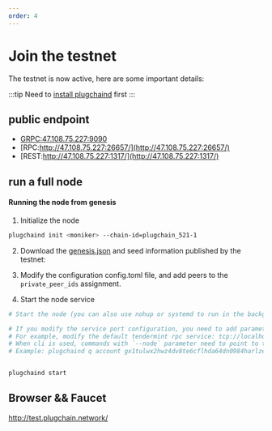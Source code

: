 ```yaml
---
order: 4
---
```


# Join the testnet

The testnet is now active, here are some important details:

:::tip
Need to [install plugchaind](install.md) first
:::
## public endpoint

- [GRPC:47.108.75.227:9090]()
- [RPC:http://47.108.75.227:26657/](http://47.108.75.227:26657/)
- [REST:http://47.108.75.227:1317/](http://47.108.75.227:1317/)



## run a full node

#### Running the node from genesis


1. Initialize the node

```bash
plugchaind init <moniker> --chain-id=plugchain_521-1
````

2. Download the [genesis.json](https://github.com/oracleNetworkProtocol/testnet) and seed information published by the testnet:

3. Modify the configuration config.toml file, and add peers to the `private_peer_ids` assignment.

4. Start the node service
```bash
# Start the node (you can also use nohup or systemd to run in the background)

# If you modify the service port configuration, you need to add parameters where the service is used:
# For example, modify the default tendermint rpc service: tcp://localhost:26657 => tcp://localhost:5000
# When cli is used, commands with `--node` parameter need to point to this parameter as --node=tcp://localhost:5000
# Example: plugchaind q account gx1tulwx2hwz4dv8te6cflhda64dn0984harlzegw --node tcp://localhost:5000


plugchaind start
````

## Browser && Faucet

<http://test.plugchain.network/>